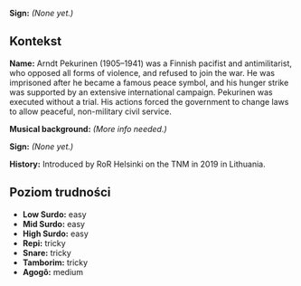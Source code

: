 **Sign:** *(None yet.)*

## Kontekst

**Name:** Arndt Pekurinen (1905–1941) was a Finnish pacifist and antimilitarist,
who opposed all forms of violence, and refused to join the war. He was
imprisoned after he became a famous peace symbol, and his hunger strike was
supported by an extensive international campaign. Pekurinen was executed without
a trial. His actions forced the government to change laws to allow peaceful,
non-military civil service.

**Musical background:** *(More info needed.)*

**Sign:** *(None yet.)*

**History:** Introduced by RoR Helsinki on the TNM in 2019 in Lithuania.

## Poziom trudności

* **Low Surdo:** easy
* **Mid Surdo:** easy
* **High Surdo:** easy
* **Repi:** tricky
* **Snare:** tricky
* **Tamborim:** tricky
* **Agogô:** medium

